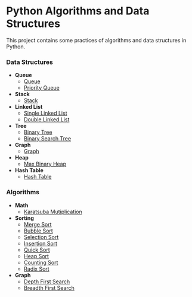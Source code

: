 # Python Algorithms and Data Structures
This project contains some practices of algorithms and data structures in Python.
### Data Structures
* **Queue**
    * [Queue](data-structures/queue/queue.py)
    * [Priority Queue](data-structures/queue/priorityQueue.py)
* **Stack**
    * [Stack](data-structures/stack/stack.py)
* **Linked List**
    * [Single Linked List](data-structures/linked-list/singleLinkedList.py)
    * [Double Linked List](data-structures/linked-list/doubleLinkedList.py)
* **Tree**
    * [Binary Tree](data-structures/tree/binaryTree.py)
    * [Binary Search Tree](data-structures/tree/binarySearchTree.py)
* **Graph**
    * [Graph](data-structures/graph/graph.py)
* **Heap**
    * [Max Binary Heap](data-structures/heap/maxBinaryHeap.py)
* **Hash Table**
    * [Hash Table](data-structures/hash-table/hashTable.py)

### Algorithms
* **Math**
    * [Karatsuba Mutiplication](algorithms/math/karatsuba.py)
* **Sorting**
    * [Merge Sort](algorithms/sorting/mergeSort.py)
    * [Bubble Sort](algorithms/sorting/bubbleSort.py)
    * [Selection Sort](algorithms/sorting/selectionSort.py)
    * [Insertion Sort](algorithms/sorting/insertionSort.py)
    * [Quick Sort](algorithms/sorting/quickSort.py)
    * [Heap Sort](algorithms/sorting/heapSort.py)
    * [Counting Sort](algorithms/sorting/countingSort.py)
    * [Radix Sort](algorithms/sorting/radixSort.py)
* **Graph**
    * [Depth First Search](algorithms/graph/depthFirstSearch.py)
    * [Breadth First Search](algorithms/graph/breadthFirstSearch.py)
